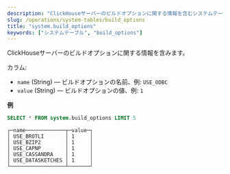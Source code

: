 ```yaml
---
description: "ClickHouseサーバーのビルドオプションに関する情報を含むシステムテーブル。"
slug: /operations/system-tables/build_options
title: "system.build_options"
keywords: ["システムテーブル", "build_options"]
---
```


ClickHouseサーバーのビルドオプションに関する情報を含みます。

カラム:

- `name` (String) — ビルドオプションの名前、例: `USE_ODBC`
- `value` (String) — ビルドオプションの値、例: `1`

**例**

``` sql
SELECT * FROM system.build_options LIMIT 5
```

``` text
┌─name─────────────┬─value─┐
│ USE_BROTLI       │ 1     │
│ USE_BZIP2        │ 1     │
│ USE_CAPNP        │ 1     │
│ USE_CASSANDRA    │ 1     │
│ USE_DATASKETCHES │ 1     │
└──────────────────┴───────┘
```
